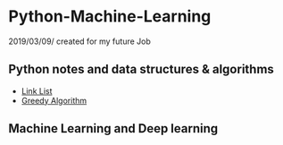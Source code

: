 # Python-Machine-Learning
2019/03/09/ created for my future Job

## Python notes and data structures & algorithms
* [Link List](https://www.jianshu.com/p/73d56c3d228c)
* [Greedy Algorithm](https://github.com/Triple-L/Python-Data-structures-and-Algorithms/blob/master/Algorithm/Greedy%20algorithm)
## Machine Learning and Deep learning
